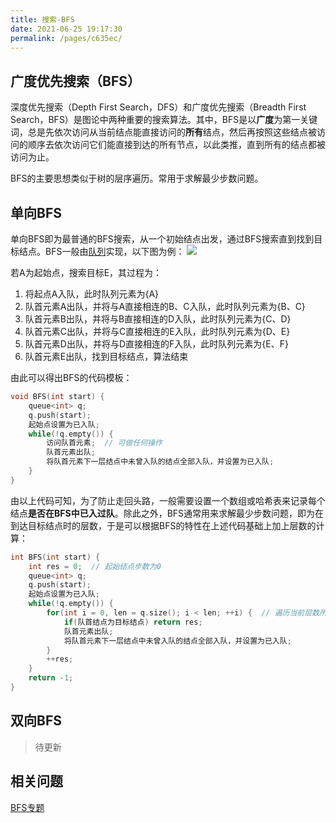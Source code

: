 ```yaml
---
title: 搜索-BFS
date: 2021-06-25 19:17:30
permalink: /pages/c635ec/
---
```


## 广度优先搜索（BFS）
深度优先搜索（Depth First Search，DFS）和广度优先搜索（Breadth First Search，BFS）是图论中两种重要的搜索算法。其中，BFS是以**广度**为第一关键词，总是先依次访问从当前结点能直接访问的**所有**结点，然后再按照这些结点被访问的顺序去依次访问它们能直接到达的所有节点，以此类推，直到所有的结点都被访问为止。

BFS的主要思想类似于树的层序遍历。常用于求解最少步数问题。

## 单向BFS
单向BFS即为最普通的BFS搜索，从一个初始结点出发，通过BFS搜索直到找到目标结点。BFS一般由[队列](/pages/fd9bd8/#队列)实现，以下图为例：
![](https://gitee.com/einsier/pics-bed/raw/master/pics/‎2021‎0‎6‎28145437.jpg)

若A为起始点，搜索目标E，其过程为：
1. 将起点A入队，此时队列元素为{A}
2. 队首元素A出队，并将与A直接相连的B、C入队，此时队列元素为{B、C}
3. 队首元素B出队，并将与B直接相连的D入队，此时队列元素为{C、D}
4. 队首元素C出队，并将与C直接相连的E入队，此时队列元素为{D、E}
5. 队首元素D出队，并将与D直接相连的F入队，此时队列元素为{E、F}
6. 队首元素E出队，找到目标结点，算法结束

由此可以得出BFS的代码模板：
```cpp
void BFS(int start) {
    queue<int> q;
    q.push(start);
    起始点设置为已入队;
    while(!q.empty()) {
        访问队首元素;  // 可做任何操作
        队首元素出队;
        将队首元素下一层结点中未曾入队的结点全部入队，并设置为已入队;
    }
}
```
由以上代码可知，为了防止走回头路，一般需要设置一个数组或哈希表来记录每个结点**是否在BFS中已入过队**。除此之外，BFS通常用来求解最少步数问题，即为在到达目标结点时的层数，于是可以根据BFS的特性在上述代码基础上加上层数的计算：
```cpp {7-8,12}
int BFS(int start) {
    int res = 0;  // 起始结点步数为0
    queue<int> q;
    q.push(start);
    起始点设置为已入队;
    while(!q.empty()) {
        for(int i = 0, len = q.size(); i < len; ++i) {  // 遍历当前层数所有结点
            if(队首结点为目标结点) return res;
            队首元素出队;
            将队首元素下一层结点中未曾入队的结点全部入队，并设置为已入队;
        }
        ++res;
    }
    return -1;
}
```

## 双向BFS
> 待更新

## 相关问题
[BFS专题](/pages/9de987/)
